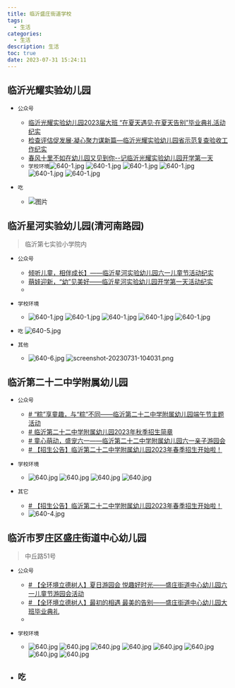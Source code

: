 ```yaml
---
title: 临沂盛庄街道学校
tags:
  - 生活
categories:
  - 生活
description: 生活
toc: true
date: 2023-07-31 15:24:11
---
```

## 临沂光耀实验幼儿园

- `公众号`
	- [临沂光耀实验幼儿园2023届大班 “在夏天遇见·在夏天告别”毕业典礼活动纪实](https://mp.weixin.qq.com/s?__biz=Mzg5MTc0MjA5MQ==&mid=2247495405&idx=1&sn=f0f09103b031a7b80c2f99bd5e95275d&chksm=cfca1c09f8bd951f9d581dd1359467f947711fd007be0b8e279bf77545216019ca0ad2207326&scene=126&sessionid=1690769873#rd)
	- [检查评估促发展·凝心聚力谋新篇—临沂光耀实验幼儿园省示范复查验收工作纪实](https://mp.weixin.qq.com/s?__biz=Mzg5MTc0MjA5MQ==&mid=2247492623&idx=1&sn=4a3212e65a02b62e28f128891bcb53da&chksm=cfca16ebf8bd9ffdbab629ec96598502e0c22c1103dbf9945e283823bd34456dd8bdd744207e&scene=126&sessionid=1690770313#rd)
	- [春风十里不如在幼儿园又见到你--记临沂光耀实验幼儿园开学第一天](https://mp.weixin.qq.com/s?__biz=Mzg5MTc0MjA5MQ==&mid=2247491091&idx=1&sn=a5616355aeb106e3c401bd8cb4442a2d&chksm=cfc9ecf7f8be65e11fe70402077236e39e9811a8d76fac93f96983382b0897500fcfabc519d0&scene=126&sessionid=1690770483#rd)
	- `学校环境`![640-1.jpg](https://ruilearning-1258294777.cos.ap-beijing.myqcloud.com/202307311140130.jpg)
	![640-1.jpg](https://ruilearning-1258294777.cos.ap-beijing.myqcloud.com/202307311140223.jpg)
	![640-1.jpg](https://ruilearning-1258294777.cos.ap-beijing.myqcloud.com/202307311140243.png)
	![640-1.jpg](https://ruilearning-1258294777.cos.ap-beijing.myqcloud.com/202307311140250.jpg)
	![640-1.jpg](https://ruilearning-1258294777.cos.ap-beijing.myqcloud.com/202307311140259.jpg)
	![640-1.jpg](https://ruilearning-1258294777.cos.ap-beijing.myqcloud.com/202307311140267.jpg)

- `吃`
	- ![图片](https://mmbiz.qpic.cn/sz_mmbiz_png/ibZ0sH0mduticYyQ2e5I6ibHYY3f8iaSPknVico2VbxKuAqZ7kf4qM3sgVYSqUJxdb1P707ibhIwOKj7Arz8REZ7TzNQ/640?wx_fmt=png&wxfrom=5&wx_lazy=1&wx_co=1)

## 临沂星河实验幼儿园(清河南路园)

> 临沂第七实验小学院内


- `公众号`
	- [倾听儿童，相伴成长】——临沂星河实验幼儿园六一儿童节活动纪实](https://mp.weixin.qq.com/s?__biz=Mzg5MDExOTM1NQ==&mid=2247497154&idx=1&sn=f14c6bf6a8753d44b69bb5cd582a4eca&chksm=cfe3c016f89449001e5433c99c073d5bb40f3289dbc780645f8e726bbf7cef430d8b720ca3df&scene=126&sessionid=1690771040#rd)
	- [萌娃迎新，“幼”见美好——临沂星河实验幼儿园开学第一天活动纪实](https://mp.weixin.qq.com/s?__biz=Mzg5MDExOTM1NQ==&mid=2247496325&idx=1&sn=131993bdd06912b746ea3d8f0b551d63&chksm=cfe3c751f8944e479dce355e258ca67fb44fe8de52397df5382e5bd0881ad1e48cbcdb7bbb68&scene=126&sessionid=1690771422#rd)
	- 
- `学校环境`
	- ![640-1.jpg](https://ruilearning-1258294777.cos.ap-beijing.myqcloud.com/202307311141724.jpg)
	![640-1.jpg](https://ruilearning-1258294777.cos.ap-beijing.myqcloud.com/202307311141750.jpg)
	![640-1.jpg](https://ruilearning-1258294777.cos.ap-beijing.myqcloud.com/202307311141763.jpg)
	![640-1.jpg](https://ruilearning-1258294777.cos.ap-beijing.myqcloud.com/202307311141773.jpg)
	![640-1.jpg](https://ruilearning-1258294777.cos.ap-beijing.myqcloud.com/202307311141782.jpg)

- `吃`
	![640-5.jpg](https://ruilearning-1258294777.cos.ap-beijing.myqcloud.com/202307311142073.jpg)


- `其他`
	- ![640-6.jpg](https://ruilearning-1258294777.cos.ap-beijing.myqcloud.com/202307311143774.jpg)
	![screenshot-20230731-104031.png](https://ruilearning-1258294777.cos.ap-beijing.myqcloud.com/202307311040649.png)


##  临沂第二十二中学附属幼儿园
- `公众号`
	- [# “粽”享童趣，与“粽”不同——临沂第二十二中学附属幼儿园端午节主题活动](https://mp.weixin.qq.com/s?__biz=MzU2OTk0OTkwNQ==&mid=2247505829&idx=1&sn=47f04b1b95b9f842c2d807a09561da8c&chksm=fcf47c1bcb83f50dede1ad881941b865fcffc2c2ebe691050af566f0cf9e42106677d08e3dce&scene=126&sessionid=1690771640#rd)
	- [# 临沂第二十二中学附属幼儿园2023年秋季招生简章](https://mp.weixin.qq.com/s?__biz=MzU2OTk0OTkwNQ==&mid=2247505679&idx=1&sn=e84b198aa3acc5c2057855059bfaace1&chksm=fcf47cb1cb83f5a72c73bb7738338a19b33bf97d4f84cdba9cd331aa9128b1d634a0d2a12731&scene=126&sessionid=1690771640#rd)
	- [# 童心萌动，盛宠六一——临沂第二十二中学附属幼儿园六一亲子游园会](https://mp.weixin.qq.com/s?__biz=MzU2OTk0OTkwNQ==&mid=2247505626&idx=1&sn=68465c537a14f9d657fb4e0c857fc0cf&chksm=fcf47d64cb83f472eae9f6a6c3656883e9a4e0fc689ee8727d8c4f379318fcc1db77a93d9ba1&scene=126&sessionid=1690771640#rd)
	- [# 【招生公告】临沂第二十二中学附属幼儿园2023年春季招生开始啦！](https://mp.weixin.qq.com/s?__biz=MzU2OTk0OTkwNQ==&mid=2247503520&idx=1&sn=826db07a33e81bd42c66e42c0761e871&chksm=fcf4651ecb83ec0852cde6f24aa7467cb426d0b022ea3701ab47c87cde4e756f43a0e97a109f&scene=126&sessionid=1690772191#rd)

- `学校环境`
	- ![640.jpg](https://ruilearning-1258294777.cos.ap-beijing.myqcloud.com/202307311145015.jpg)
	![640.jpg](https://ruilearning-1258294777.cos.ap-beijing.myqcloud.com/202307311145049.jpg)
	![640.jpg](https://ruilearning-1258294777.cos.ap-beijing.myqcloud.com/202307311145061.jpg)
	![640.jpg](https://ruilearning-1258294777.cos.ap-beijing.myqcloud.com/202307311145074.jpg)

- `其它`
	- [# 【招生公告】临沂第二十二中学附属幼儿园2023年春季招生开始啦！](https://mp.weixin.qq.com/s?__biz=MzU2OTk0OTkwNQ==&mid=2247503520&idx=1&sn=826db07a33e81bd42c66e42c0761e871&chksm=fcf4651ecb83ec0852cde6f24aa7467cb426d0b022ea3701ab47c87cde4e756f43a0e97a109f&scene=126&sessionid=1690772191#rd)
	- ![640-4.jpg](https://ruilearning-1258294777.cos.ap-beijing.myqcloud.com/202307311146494.jpg)


## 临沂市罗庄区盛庄街道中心幼儿园
> 中丘路51号

- `公众号`
	- [# 【全环境立德树人】夏日游园会 悦趣好时光——盛庄街道中心幼儿园六一儿童节游园会活动](https://mp.weixin.qq.com/s?__biz=Mzg4MjYxNjU2Mw==&mid=2247604815&idx=1&sn=cd9deb348adb8c3fba35b7249e3d196e&chksm=cf50ebd3f82762c554c35c179812eed8fc65ec65612159a0fd0a22f06b8e9f712600a2076eb8&scene=126&sessionid=1690773564#rd)
	- [# 【全环境立德树人】最初的相遇 最美的告别——盛庄街道中心幼儿园大班毕业典礼](https://mp.weixin.qq.com/s?__biz=Mzg4MjYxNjU2Mw==&mid=2247618695&idx=1&sn=52e69a9798dade84ece774a4301e7629&chksm=cf50a11bf827280d36470a3ea904389ca0687118e40a51d2e287dc9d86d903ca9a9d39672a06&scene=126&sessionid=1690774001#rd)
	- 
- `学校环境`
	- ![640.jpg](https://ruilearning-1258294777.cos.ap-beijing.myqcloud.com/202307311148617.jpg)
	![640.jpg](https://ruilearning-1258294777.cos.ap-beijing.myqcloud.com/202307311148640.jpg)
	![640.jpg](https://ruilearning-1258294777.cos.ap-beijing.myqcloud.com/202307311148651.jpg)
	![640.jpg](https://ruilearning-1258294777.cos.ap-beijing.myqcloud.com/202307311148663.jpg)
	![640.jpg](https://ruilearning-1258294777.cos.ap-beijing.myqcloud.com/202307311148673.jpg)
	![640.jpg](https://ruilearning-1258294777.cos.ap-beijing.myqcloud.com/202307311148682.jpg)
	![640.jpg](https://ruilearning-1258294777.cos.ap-beijing.myqcloud.com/202307311148692.jpg)
	![640.jpg](https://ruilearning-1258294777.cos.ap-beijing.myqcloud.com/202307311148702.jpg)

- `吃`
	- 